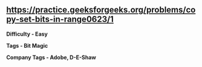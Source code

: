 ## https://practice.geeksforgeeks.org/problems/copy-set-bits-in-range0623/1

**Difficulty - Easy**

**Tags - Bit Magic**

**Company Tags - Adobe, D-E-Shaw**
